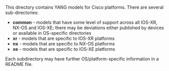 This directory contains YANG models for Cisco platforms. There are several sub-directories:

* **common** - models that have some level of support across all IOS-XR, NX-OS and IOS-XE; there may be deviations either published by devices or available in OS-specific directories
* **xr** - models that are specific to IOS-XR platforms
* **nx** - models that are specific to NX-OS platforms
* **xe** - models that are specific to IOS-XE platforms

Each subdirectory may have further OS/platform-specific information in a README file.
